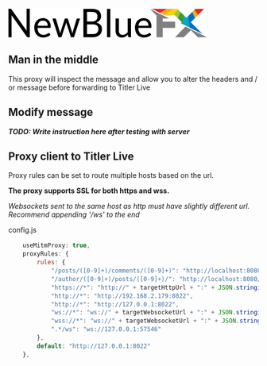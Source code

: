 [![NewBlueFX](img/NewBlueFX_logo.png)](Home.md)

## Man in the middle

This proxy will inspect the message and allow you to alter the headers and / or message before forwarding to Titler Live

## Modify message

***TODO: Write instruction here after testing with server***

## Proxy client to Titler Live

Proxy rules can be set to route multiple hosts based on the url.


**The proxy supports SSL for both https and wss.**

*Websockets sent to the same host as http must have slightly different url.*
*Recommend appending '/ws' to the end*

config.js
```js
    useMitmProxy: true,
    proxyRules: {
        rules: {
            "/posts/([0-9]+)/comments/([0-9]+)": "http://localhost:8080/p/$1/c/$2",
            "/author/([0-9]+)/posts/([0-9]+)/": "http://localhost:8080/a/$1/p/$2/",
            "https://*": "http://" + targetHttpUrl + ":" + JSON.stringify(targetHttpPort),
            "http://*": "http://192.168.2.179:8022",
            "http://*": "http://127.0.0.1:8022",
            "ws://*": "ws://" + targetWebsocketUrl + ":" + JSON.stringify(targetWebsocketPort),
            "wss://*": "ws://" + targetWebsocketUrl + ":" + JSON.stringify(targetWebsocketPort),
            ".*/ws": "ws://127.0.0.1:57546"
        },
        default: "http://127.0.0.1:8022"
    },
```
